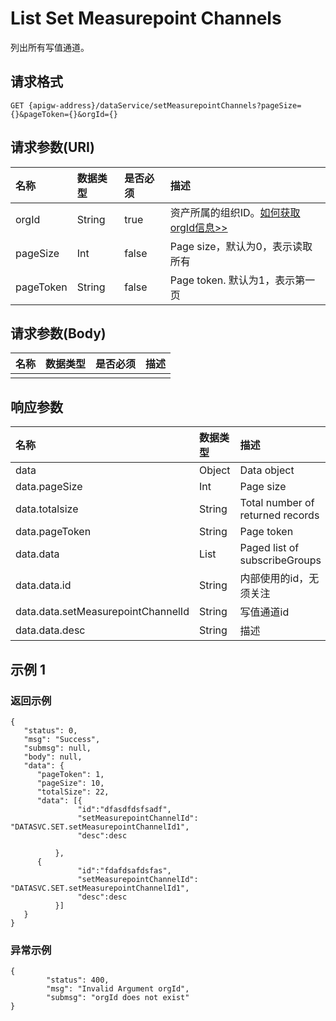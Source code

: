 # List Set Measurepoint Channels

列出所有写值通道。


## 请求格式

```
GET {apigw-address}/dataService/setMeasurepointChannels?pageSize={}&pageToken={}&orgId={}
```

## 请求参数(URI)



| **名称**  | **数据类型** | **是否必须** | **描述**                         |
|:----------|:-------------|:-------------|:---------------------------------|
| orgId     | String       | true         | 资产所属的组织ID。[如何获取orgId信息>>](/docs/api/zh_CN/2.0.9/api_faqs#id-orgid-orgid)                  |
| pageSize  | Int          | false        | Page size，默认为0，表示读取所有 |
| pageToken | String       | false        | Page token. 默认为1，表示第一页  |



## 请求参数(Body)



| **名称** | **数据类型** | **是否必须** | **描述** |
|:---------|:-------------|:-------------|:---------|
|          |              |              |          |



## 响应参数

| **名称**                           | **数据类型**         | **描述**                         |
|:-----------------------------------|:---------------------|:---------------------------------|
| data                               | Object               | Data object                      |
| data.pageSize                      | Int                  | Page size                        |
| data.totalsize                     | String               | Total number of returned records |
| data.pageToken                     | String               | Page token                       |
| data.data                          | List<SubscribeGroup> | Paged list of subscribeGroups    |
| data.data.id                       | String               | 内部使用的id，无须关注           |
| data.data.setMeasurepointChannelId | String               | 写值通道id                       |
| data.data.desc                     | String               | 描述                             |

## 示例 1

### 返回示例

```
{
   "status": 0,
   "msg": "Success",
   "submsg": null,
   "body": null,
   "data": {
      "pageToken": 1,
      "pageSize": 10,
      "totalSize": 22,
      "data": [{
               "id":"dfasdfdsfsadf",
               "setMeasurepointChannelId": "DATASVC.SET.setMeasurepointChannelId1",
               "desc":desc

          },
      {
               "id":"fdafdsafdsfas",
               "setMeasurepointChannelId": "DATASVC.SET.setMeasurepointChannelId1",
               "desc":desc
          }]
   }
}
```

### 异常示例

```
{
        "status": 400,
        "msg": "Invalid Argument orgId",
        "submsg": "orgId does not exist"
}
```
